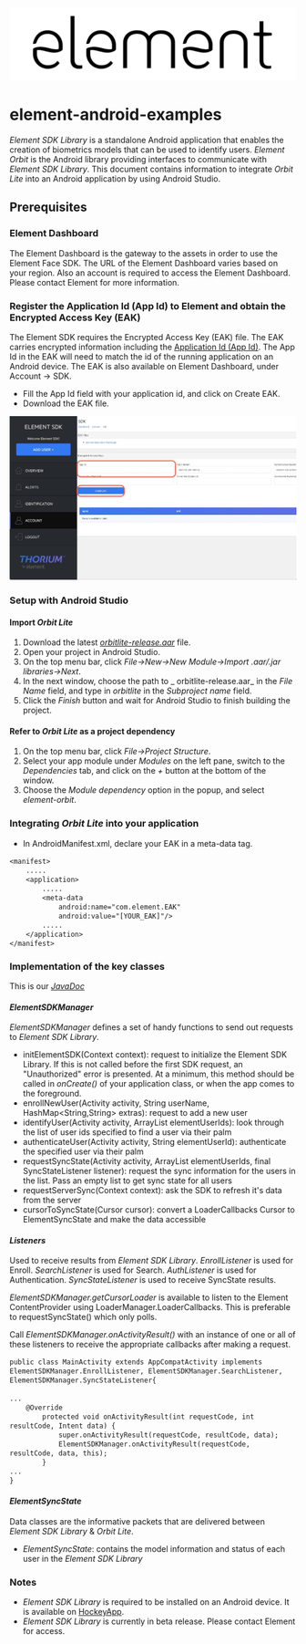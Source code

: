 ![element](https://github.com/Element1/element-android-examples/raw/master/element-face-sdk-example/images/element.png "element")
# element-android-examples

_Element SDK Library_ is a standalone Android application that enables the creation of biometrics models that can be used to identify users. _Element Orbit_ is the Android library providing interfaces to communicate with _Element SDK Library_. This document contains information to integrate _Orbit Lite_ into an Android application by using Android Studio.

## Prerequisites
### Element Dashboard
The Element Dashboard is the gateway to the assets in order to use the Element Face SDK. The URL of the Element Dashboard varies based on your region. Also an account is required to access the Element Dashboard. Please contact Element for more information.

### Register the Application Id (App Id) to Element and obtain the Encrypted Access Key (EAK)
The Element SDK requires the Encrypted Access Key (EAK) file. The EAK carries encrypted information including the [Application Id (App Id)](https://developer.android.com/studio/build/application-id). The App Id in the EAK will need to match the id of the running application on an Android device. The EAK is also available on Element Dashboard, under Account -> SDK.
- Fill the App Id field with your application id, and click on Create EAK.
- Download the EAK file.

![dashboard-create-eak](https://github.com/Element1/element-android-examples/raw/master/element-face-sdk-example/images/dashboard-create-eak.jpg "create-eak")


### Setup with Android Studio
#### Import _Orbit Lite_
1. Download the latest [_orbitlite-release.aar_](https://github.com/Element1/element-android-examples/blob/master/orbit-lite-integration-example/orbitlite-release-aar/orbitlite-release.aar) file.
2. Open your project in Android Studio.
3. On the top menu bar, click _File->New->New Module->Import .aar/.jar libraries->Next_.
4. In the next window, choose the path to _ orbitlite-release.aar_ in the _File Name_ field, and type in _orbitlite_ in the _Subproject name_ field.
5. Click the _Finish_ button and wait for Android Studio to finish building the project.

#### Refer to _Orbit Lite_ as a project dependency
1. On the top menu bar, click _File->Project Structure_.
2. Select your app module under _Modules_ on the left pane, switch to the _Dependencies_ tab, and click on the _+_ button at the bottom of the window.
3. Choose the _Module dependency_ option in the popup, and select _element-orbit_.

### Integrating _Orbit Lite_ into your application
* In AndroidManifest.xml, declare your EAK in a meta-data tag.
```
<manifest>
    .....
    <application>
        .....
        <meta-data
            android:name="com.element.EAK"
            android:value="[YOUR_EAK]"/>
        .....
    </application>
</manifest>
```

### Implementation of the key classes

This is our _[JavaDoc](https://element1.github.io/element-android-examples/)_

#### _ElementSDKManager_
_ElementSDKManager_ defines a set of handy functions to send out requests to _Element SDK Library_.

* initElementSDK(Context context): request to initialize the Element SDK Library. If this is not called before the first SDK request, an "Unauthorized" error is presented. At a minimum, this method should be called in _onCreate()_ of your application class, or when the app comes to the foreground.
* enrollNewUser(Activity activity, String userName, HashMap<String,String> extras): request to add a new user
* identifyUser(Activity activity, ArrayList<String> elementUserIds): look through the list of user ids specified to find a user via their palm
* authenticateUser(Activity activity, String elementUserId): authenticate the specified user via their palm    
* requestSyncState(Activity activity, ArrayList<String> elementUserIds, final SyncStateListener listener): request the sync information for the users in the list. Pass an empty list to get sync state for all users
* requestServerSync(Context context): ask the SDK to refresh it's data from the server
* cursorToSyncState(Cursor cursor): convert a LoaderCallbacks Cursor to ElementSyncState and make the data accessible

#### _Listeners_
Used to receive results from _Element SDK Library_.
_EnrollListener_ is used for Enroll.
_SearchListener_ is used for Search.
_AuthListener_ is used for Authentication.
_SyncStateListener_ is used to receive SyncState results.

_ElementSDKManager.getCursorLoader_ is available to listen to the Element ContentProvider using LoaderManager.LoaderCallbacks<Cursor>. This is preferable to requestSyncState() which only polls.

Call _ElementSDKManager.onActivityResult()_ with an instance of one or all of these listeners to receive the appropriate callbacks after making a request.

```
public class MainActivity extends AppCompatActivity implements ElementSDKManager.EnrollListener, ElementSDKManager.SearchListener, ElementSDKManager.SyncStateListener{

...
	@Override
    	protected void onActivityResult(int requestCode, int resultCode, Intent data) {
        	super.onActivityResult(requestCode, resultCode, data);
        	ElementSDKManager.onActivityResult(requestCode, resultCode, data, this);
    	}
...
}

```

#### _ElementSyncState_
 Data classes are the informative packets that are delivered between _Element SDK Library_ & _Orbit Lite_.
* _ElementSyncState_: contains the model information and status of each user in the _Element SDK Library_

### Notes
* _Element SDK Library_ is required to be installed on an Android device. It is available on [HockeyApp](https://rink.hockeyapp.net/apps/458abb63bfb442b0afc8989fd0e8b853).
* _Element SDK Library_ is currently in beta release. Please contact Element for access.
